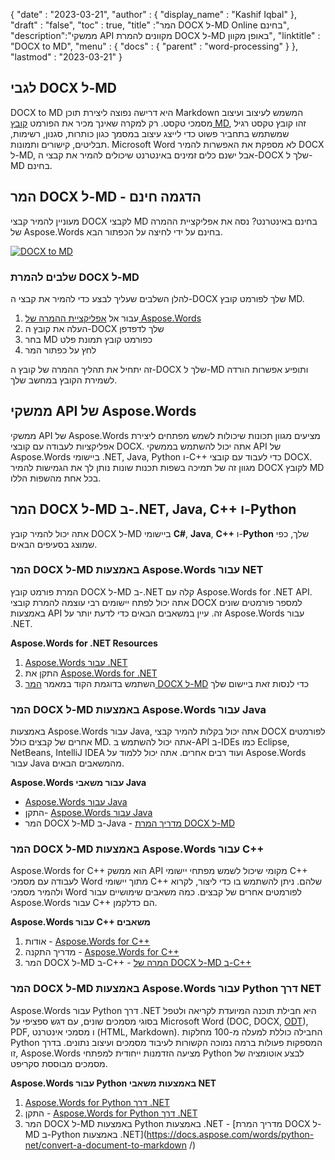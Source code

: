 {
  "date" : "2023-03-21",
  "author" : {
    "display_name" : "Kashif Iqbal"
},
  "draft" : "false",
  "toc" : true,
  "title" :"המר DOCX ל-MD Online בחינם",
  "description":"ממשקי API מקוונים להמרת DOCX ל-MD באופן מקוון",
  "linktitle" : "DOCX to MD",
  "menu" : {
    "docs" : {
      "parent" : "word-processing"
}
},
  "lastmod" : "2023-03-21"
}

## לגבי DOCX ל-MD

DOCX to MD היא דרישה נפוצה ליצירת תוכן Markdown המשמש לעיצוב ועיצוב מסמכי טקסט. רק למקרה שאינך מכיר את הפורמט [קובץ MD](/he/word-processing/md/), זהו קובץ טקסט רגיל שמשתמש בתחביר פשוט כדי לייצג עיצוב במסמך כגון כותרות, סגנון, רשימות, תבליטים, קישורים ותמונות. Microsoft Word לא מספקת את האפשרות להמיר DOCX ל-MD, אבל ישנם כלים זמינים באינטרנט שיכולים להמיר את קבצי ה-DOCX שלך ל-MD בחינם.

## המר DOCX ל-MD - הדגמה חינם

מעוניין להמיר קבצי DOCX לקבצי MD בחינם באינטרנט? נסה את אפליקציית ההמרה של Aspose.Words בחינם על ידי לחיצה על הכפתור הבא.

[![DOCX to MD](../docx-to-md.png?width=120px&height=60px)](https://products.aspose.app/words/conversion/docx-to-md)

### שלבים להמרת DOCX ל-MD

להלן השלבים שעליך לבצע כדי להמיר את קבצי ה-DOCX שלך לפורמט קובץ MD.

1. עבור אל [אפליקציית ההמרה של Aspose.Words](https://products.aspose.app/words/conversion/docx-to-md)
1. העלה את קובץ ה-DOCX שלך לדפדפן
1. בחר MD כפורמט קובץ תמונת פלט
1. לחץ על כפתור המר

זה יתחיל את תהליך ההמרה של קובץ ה-DOCX שלך ל-MD ותופיע אפשרות הורדה לשמירת הקובץ במחשב שלך.

## ממשקי API של Aspose.Words

ממשקי API של Aspose.Words מציעים מגוון תכונות שיכולות לשמש מפתחים ליצירת אפליקציות לעבודה עם קובצי DOCX. אתה יכול להשתמש בממשקי API של Aspose.Words ביישומי .NET, Java, Python ו-C++ כדי לעבוד עם קובצי DOCX. מגוון זה של תמיכה בשפות תכנות שונות נותן לך את הגמישות להמיר DOCX לקובץ MD בכל אחת מהשפות הללו.


## המר DOCX ל-MD ב-.NET, Java, C++ ו-Python

אתה יכול להמיר קובץ DOCX ל-MD ביישומי **C#**, **Java**, **C++** ו-**Python** שלך, כפי שמוצג בסעיפים הבאים.

### המר DOCX ל-MD באמצעות Aspose.Words עבור NET

המרת פורמט קובץ DOCX ל-MD ב-.NET קלה עם Aspose.Words for .NET API. אתה יכול לפתח יישומים רבי עוצמה להמרת קובצי DOCX למספר פורמטים שונים באמצעות API זה. עיין במשאבים הבאים כדי לדעת יותר על Aspose.Words עבור .NET.

**Aspose.Words for .NET Resources**

1. [Aspose.Words עבור .NET](https://products.aspose.com/words/net/)
1. התקן את [Aspose.Words for .NET](https://docs.aspose.com/words/net/installation/)
1. השתמש בדוגמת הקוד במאמר [המר DOCX ל-MD](https://docs.aspose.com/words/net/convert-a-document-to-markdown/) כדי לנסות זאת ביישום שלך

### המר DOCX ל-MD באמצעות Aspose.Words עבור Java

באמצעות Aspose.Words עבור Java, אתה יכול בקלות להמיר קבצי DOCX לפורמטים אחרים של קבצים כולל MD. אתה יכול להשתמש ב-API ב-IDEs כמו Eclipse, NetBeans, IntelliJ IDEA ועוד רבים אחרים. אתה יכול ללמוד על Aspose.Words עבור Java מהמשאבים הבאים.

**Aspose.Words עבור משאבי Java**

* [Aspose.Words עבור Java](https://products.aspose.com/words/java/)
* התקן- [Aspose.Words עבור Java](https://docs.aspose.com/words/java/installation/)
* המר DOCX ל-MD ב-Java - [מדריך המרת DOCX ל-MD](https://docs.aspose.com/words/java/convert-a-document-to-markdown/)

### המר DOCX ל-MD באמצעות Aspose.Words עבור C++

Aspose.Words for C++ הוא ממשק API מקומי שיכול לשמש מפתחי יישומי C++ לעבודה עם מסמכי Word מתוך יישומי C++ שלהם. ניתן להשתמש בו כדי ליצור, לקרוא ולהמיר מסמכי Word לפורמטים אחרים של קבצים. כמה משאבים שימושיים עבור Aspose.Words עבור C++ הם כדלקמן.

**Aspose.Words עבור C++ משאבים**

1. אודות - [Aspose.Words for C++](https://products.aspose.com/words/cpp/)
1. מדריך התקנה - [Aspose.Words for C++](https://docs.aspose.com/words/cpp/installation/)
1. המר DOCX ל-MD ב-C++ - [המרה של DOCX ל-MD ב-C++](https://docs.aspose.com/words/cpp/convert-a-document-to-markdown/)

### המר DOCX ל-MD באמצעות Aspose.Words עבור Python דרך NET

Aspose.Words עבור Python דרך .NET היא חבילת תוכנה המיועדת לקריאה ולטפל בסוגי מסמכים שונים, עם דגש ספציפי על Microsoft Word (DOC, DOCX, [ODT](/he/word-processing/odt/)), PDF, ו מסמכי אינטרנט (HTML, Markdown). החבילה כוללת למעלה מ-100 מחלקות Python המספקות פעולות ברמה נמוכה הקשורות לעיבוד מסמכים ועיצוב נתונים. בדרך זו, Aspose.Words מציעה הזדמנות ייחודית למפתחי Python לבצע אוטומציה של מסמכים מבוססת סקריפט.

**Aspose.Words עבור Python באמצעות משאבי NET**

1. [Aspose.Words for Python דרך .NET](https://products.aspose.com/words/python-net/)
1. התקן - [Aspose.Words for Python דרך .NET](https://releases.aspose.com/words/python/)
1. המר DOCX ל-MD באמצעות Python באמצעות .NET - [מדריך המרת DOCX ל-MD ב-Python באמצעות .NET](https://docs.aspose.com/words/python-net/convert-a-document-to-markdown /)

